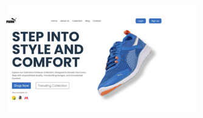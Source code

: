 <img src = "https://github.com/Shivamshrivaastava/50-js-projects-practise/blob/main/brand-page/public/images/Screenshot%20(11).png?raw=true" alt = "logo" />
